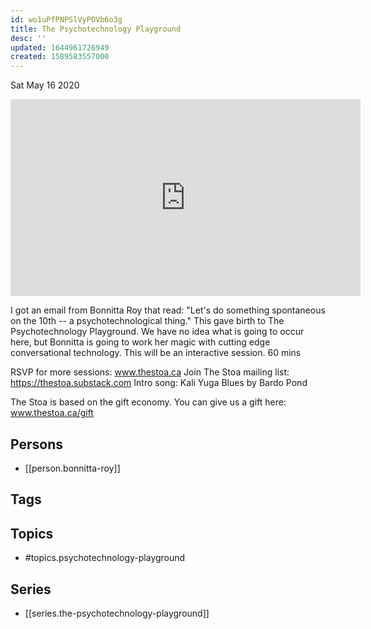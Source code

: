 ```yaml
---
id: wo1uPfPNPSlVyPOVb6o3g
title: The Psychotechnology Playground
desc: ''
updated: 1644961726949
created: 1589583557000
---
```





Sat May 16 2020

<iframe width="560" height="315" src="https://www.youtube.com/embed/F8B8zMbmLd4" title="The Psychotechnology Playground w/ Bonnitta Roy (May 1st, 2020)" frameborder="0" allow="accelerometer; autoplay; clipboard-write; encrypted-media; gyroscope; picture-in-picture" allowfullscreen ></iframe>

I got an email from Bonnitta Roy that read: "Let's do something spontaneous on the 10th -- a psychotechnological thing." This gave birth to The Psychotechnology Playground. We have no idea what is going to occur here, but Bonnitta is going to work her magic with cutting edge conversational technology. This will be an interactive session. 60 mins

RSVP for more sessions: www.thestoa.ca
Join The Stoa mailing list: https://thestoa.substack.com
Intro song: Kali Yuga Blues by Bardo Pond

The Stoa is based on the gift economy. You can give us a gift here: www.thestoa.ca/gift

## Persons

- [[person.bonnitta-roy]]

## Tags



## Topics

- #topics.psychotechnology-playground

## Series

- [[series.the-psychotechnology-playground]]

